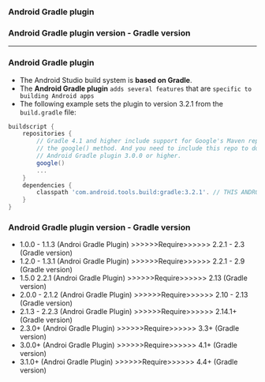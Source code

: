 ### Android Gradle plugin
### Android Gradle plugin version - Gradle version 

--------------------------------------------------------------------

### Android Gradle plugin

- The Android Studio build system is **based on Gradle**.
- The **Android Gradle plugin** `adds several features` that are `specific to building Android apps`
- The following example sets the plugin to version 3.2.1 from the `build.gradle` file:

```gradle
buildscript {
    repositories {
        // Gradle 4.1 and higher include support for Google's Maven repo using
        // the google() method. And you need to include this repo to download
        // Android Gradle plugin 3.0.0 or higher.
        google()
        ...
    }
    dependencies {
        classpath 'com.android.tools.build:gradle:3.2.1'. // THIS ANDROID PROJECT USE GRADEL PLUGIN 3.2.1
    }
}
```

### Android Gradle plugin version - Gradle version 

* 1.0.0 - 1.1.3 (Androi Gradle Plugin) >>>>>>Require>>>>>> 2.2.1 - 2.3 (Gradle version)
* 1.2.0 - 1.3.1 (Androi Gradle Plugin) >>>>>>Require>>>>>> 2.2.1 - 2.9 (Gradle version)
* 1.5.0	2.2.1 (Androi Gradle Plugin) >>>>>>Require>>>>>> 2.13 (Gradle version)
* 2.0.0 - 2.1.2 (Androi Gradle Plugin) >>>>>>Require>>>>>> 2.10 - 2.13 (Gradle version)
* 2.1.3 - 2.2.3 (Androi Gradle Plugin) >>>>>>Require>>>>>> 2.14.1+ (Gradle version)
* 2.3.0+ (Androi Gradle Plugin) >>>>>>Require>>>>>> 3.3+ (Gradle version)
* 3.0.0+ (Androi Gradle Plugin) >>>>>>Require>>>>>> 4.1+ (Gradle version)
* 3.1.0+ (Androi Gradle Plugin) >>>>>>Require>>>>>> 4.4+ (Gradle version)
